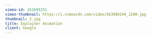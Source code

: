 ```yaml
---
vimeo-id: 161695331
vimeo-thumbnail: https://i.vimeocdn.com/video/563988194_1280.jpg
thumbnail: 2.jpg
title: Explainer Animation
client: Google
---
```

